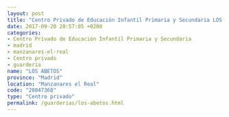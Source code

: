 ```yaml
---
layout: post
title: "Centro Privado de Educación Infantil Primaria y Secundaria LOS ABETOS"
date: 2017-09-20 20:57:05 +0200
categories:
- Centro Privado de Educación Infantil Primaria y Secundaria
- madrid
- manzanares-el-real
- Centro privado
- guarderia
name: "LOS ABETOS"
province: "Madrid"
location: "Manzanares el Real"
code: "28047368"
type: "Centro privado"
permalink: /guarderias/los-abetos.html
---
```

